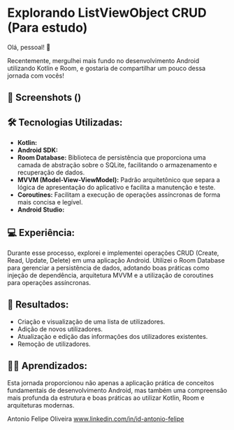 # Explorando ListViewObject CRUD (Para estudo)

Olá, pessoal! 🚀

Recentemente, mergulhei mais fundo no desenvolvimento Android utilizando Kotlin e Room, e gostaria de compartilhar um pouco dessa jornada com vocês!

## :camera_flash: Screenshots ()
<!-- You can add more screenshots here if you like -->

## 🛠 Tecnologias Utilizadas:

- **Kotlin:** 
- **Android SDK:** 
- **Room Database:** Biblioteca de persistência que proporciona uma camada de abstração sobre o SQLite, facilitando o armazenamento e recuperação de dados.
- **MVVM (Model-View-ViewModel):** Padrão arquitetônico que separa a lógica de apresentação do aplicativo e facilita a manutenção e teste.
- **Coroutines:** Facilitam a execução de operações assíncronas de forma mais concisa e legível.
- **Android Studio:**

## 💻 Experiência:

Durante esse processo, explorei e implementei operações CRUD (Create, Read, Update, Delete) em uma aplicação Android. 
Utilizei o Room Database para gerenciar a persistência de dados, adotando boas práticas como injeção de dependência, arquitetura MVVM e a utilização de coroutines para operações assíncronas.

## 🚀 Resultados:

- Criação e visualização de uma lista de utilizadores.
- Adição de novos utilizadores.
- Atualização e edição das informações dos utilizadores existentes.
- Remoção de utilizadores.

## 👨‍💻 Aprendizados:

Esta jornada proporcionou não apenas a aplicação prática de conceitos fundamentais de desenvolvimento Android, mas também uma compreensão mais profunda da estrutura e boas práticas ao utilizar Kotlin, Room e arquiteturas modernas.

Antonio Felipe Oliveira www.linkedin.com/in/id-antonio-felipe
